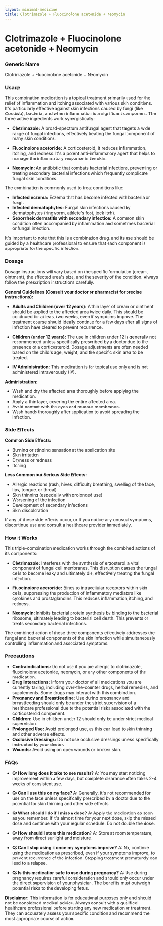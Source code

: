 ```yaml
---
layout: minimal-medicine
title: Clotrimazole + Fluocinolone acetonide + Neomycin
---
```


# Clotrimazole + Fluocinolone acetonide + Neomycin
### Generic Name
Clotrimazole + Fluocinolone acetonide + Neomycin

### Usage

This combination medication is a topical treatment primarily used for the relief of inflammation and itching associated with various skin conditions.  It's particularly effective against skin infections caused by fungi (like *Candida*), bacteria, and when inflammation is a significant component.  The three active ingredients work synergistically:

* **Clotrimazole:** A broad-spectrum antifungal agent that targets a wide range of fungal infections, effectively treating the fungal component of many skin conditions.

* **Fluocinolone acetonide:** A corticosteroid, it reduces inflammation, itching, and redness.  It's a potent anti-inflammatory agent that helps to manage the inflammatory response in the skin.

* **Neomycin:** An antibiotic that combats bacterial infections, preventing or treating secondary bacterial infections which frequently complicate fungal skin conditions.


The combination is commonly used to treat conditions like:

* **Infected eczema:**  Eczema that has become infected with bacteria or fungi.
* **Infected dermatophytes:** Fungal skin infections caused by dermatophytes (ringworm, athlete's foot, jock itch).
* **Seborrheic dermatitis with secondary infection:**  A common skin condition often accompanied by inflammation and sometimes bacterial or fungal infection.


It's important to note that this is a combination drug, and its use should be guided by a healthcare professional to ensure that each component is appropriate for the specific infection.

### Dosage

Dosage instructions will vary based on the specific formulation (cream, ointment), the affected area's size, and the severity of the condition.  Always follow the prescription instructions carefully.

**General Guidelines (Consult your doctor or pharmacist for precise instructions):**

* **Adults and Children (over 12 years):** A thin layer of cream or ointment should be applied to the affected area twice daily.  This should be continued for at least two weeks, even if symptoms improve.  The treatment course should ideally continue for a few days after all signs of infection have cleared to prevent recurrence.

* **Children (under 12 years):** The use in children under 12 is generally not recommended unless specifically prescribed by a doctor due to the presence of a corticosteroid.  Dosage adjustments are often needed based on the child's age, weight, and the specific skin area to be treated.

* **IV Administration:** This medication is for topical use only and is not administered intravenously (IV).

**Administration:**

* Wash and dry the affected area thoroughly before applying the medication.
* Apply a thin layer, covering the entire affected area.
* Avoid contact with the eyes and mucous membranes.
* Wash hands thoroughly after application to avoid spreading the infection.


### Side Effects

**Common Side Effects:**

* Burning or stinging sensation at the application site
* Skin irritation
* Dryness or redness
* Itching


**Less Common but Serious Side Effects:**

* Allergic reactions (rash, hives, difficulty breathing, swelling of the face, lips, tongue, or throat)
* Skin thinning (especially with prolonged use)
* Worsening of the infection
* Development of secondary infections
* Skin discoloration


If any of these side effects occur, or if you notice any unusual symptoms, discontinue use and consult a healthcare provider immediately.


### How it Works

This triple-combination medication works through the combined actions of its components:

* **Clotrimazole:** Interferes with the synthesis of ergosterol, a vital component of fungal cell membranes. This disruption causes the fungal cells to become leaky and ultimately die, effectively treating the fungal infection.

* **Fluocinolone acetonide:**  Binds to intracellular receptors within skin cells, suppressing the production of inflammatory mediators like cytokines and prostaglandins. This reduces inflammation, itching, and redness.

* **Neomycin:**  Inhibits bacterial protein synthesis by binding to the bacterial ribosome, ultimately leading to bacterial cell death.  This prevents or treats secondary bacterial infections.


The combined action of these three components effectively addresses the fungal and bacterial components of the skin infection while simultaneously controlling inflammation and associated symptoms.

### Precautions

* **Contraindications:**  Do not use if you are allergic to clotrimazole, fluocinolone acetonide, neomycin, or any other components of the medication.
* **Drug Interactions:**  Inform your doctor of all medications you are currently taking, including over-the-counter drugs, herbal remedies, and supplements.  Some drugs may interact with this combination.
* **Pregnancy and Breastfeeding:** Use during pregnancy and breastfeeding should only be under the strict supervision of a healthcare professional due to the potential risks associated with the corticosteroid component.
* **Children:** Use in children under 12 should only be under strict medical supervision.
* **Prolonged Use:**  Avoid prolonged use, as this can lead to skin thinning and other adverse effects.
* **Occlusive Dressings:** Do not use occlusive dressings unless specifically instructed by your doctor.
* **Wounds:** Avoid using on open wounds or broken skin.


### FAQs

* **Q: How long does it take to see results?**  A:  You may start noticing improvement within a few days, but complete clearance often takes 2-4 weeks of consistent use.

* **Q: Can I use this on my face?** A:  Generally, it's not recommended for use on the face unless specifically prescribed by a doctor due to the potential for skin thinning and other side effects.

* **Q: What should I do if I miss a dose?** A: Apply the medication as soon as you remember. If it's almost time for your next dose, skip the missed dose and continue with your regular schedule. Do not double the dose.

* **Q: How should I store this medication?** A: Store at room temperature, away from direct sunlight and moisture.

* **Q: Can I stop using it once my symptoms improve?** A:  No, continue using the medication as prescribed, even if your symptoms improve, to prevent recurrence of the infection.  Stopping treatment prematurely can lead to a relapse.

* **Q: Is this medication safe to use during pregnancy?** A:  Use during pregnancy requires careful consideration and should only occur under the direct supervision of your physician. The benefits must outweigh potential risks to the developing fetus.


**Disclaimer:** This information is for educational purposes only and should not be considered medical advice.  Always consult with a qualified healthcare professional before starting any new medication or treatment.  They can accurately assess your specific condition and recommend the most appropriate course of action.
